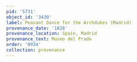 ```yaml
---
pid: '5731'
object_id: '3430'
label: Peasant Dance for the Archdukes (Madrid)
provenance_date: '1828'
provenance_location: Spain, Madrid
provenance_text: Museo del Prado
order: '0934'
collection: provenance
---
```

